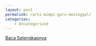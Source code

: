 ```yaml
---
layout: post
permalink: /arti-mimpi-guru-meninggal/
categories:
    - Uncategorized
---
```


[Baca Selengkapnya](/01)